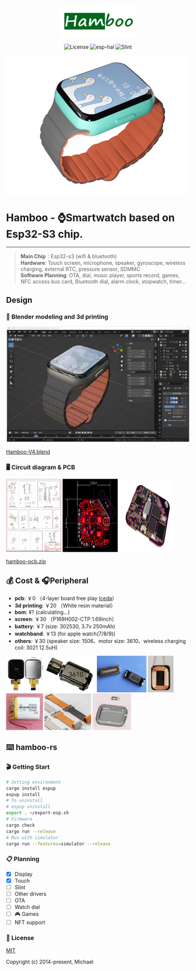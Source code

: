 <p align="center">
  <img width="210" height="90" src="docs/Hamboo.jpg">
</p>
<p align="center">
    <img alt="License" src="https://img.shields.io/badge/license-MIT-blue.svg"/>
    <img alt="esp-hal" src="https://img.shields.io/badge/esp_hal-0.17.0-green.svg"/>
    <img alt="Slint" src="https://img.shields.io/badge/slint-1.5.1-green.svg"/>
</p>

<img alt="Hamboo" src="docs/watch.jpg"/>

<br>

# Hamboo - ⌚Smartwatch based on Esp32-S3 chip.

---

> **Main Chip**：Esp32-s3 (wifi & bluetooth) <br>
> **Hardware**: Touch screen, microphone, speaker, gyroscope, wireless charging, external RTC, pressure sensor, SDMMC <br>
> **Software Planning**: OTA, dial, music player, sports record, games, NFC access bus card, Bluetooth dial, alarm clock, stopwatch, timer... <br>

## Design

### 📐 Blender modeling and 3d printing

![blender.jpg](docs%2Fblender.jpg)

[Hamboo-V4.blend](docs%2FHamboo-V4.blend)

### 🖥️ Circuit diagram & PCB

<div>
<img width="30%" height="200" src="docs/circuit-diagram.png"/>
<img width="30%" height="200" src="docs/PCB.png"/>
<img width="30%" height="200" src="docs/PCB3D.png"/>
</div>

[hamboo-pcb.zip](docs%2Fhamboo-pcb.zip)

## 💰 Cost & 🎧Peripheral

- **pcb**: ￥0 （4-layer board free play [lceda](https://lceda.cn/)）
- **3d printing**: ￥20 （White resin material）
- **bom**: ¥? (calculating...)
- **screen**: ￥30 （P169H002-CTP 1.69inch）
- **battery**: ￥7 (size: 302530, 3.7v 250mAh)
- **watchband**: ￥13 (for apple watch(7/8/9))
- **others**: ￥30 (speaker size: 1506、motor size: 3610、wireless charging coil: 3021 12.5uH)

<div>
    <img height="100" src="docs/screen.jpg"/>
    <img height="100" src="docs/motor.jpg"/>
    <img height="100" src="docs/speaker.jpg"/>
    <img height="100" src="docs/coil.png"/>
    <img height="100" src="docs/battery.jpg"/>
    <img height="100" src="docs/watchband.jpg"/>
    <img height="100" src="docs/3dmodel.jpg"/>
</div>

## ⌨️ hamboo-rs

### 🎬 Getting Start

```bash
# Setting environment
cargo install espup
espup install
# To uninstall
# espup uninstall
export . ~/export-esp.sh
# Firmware 
cargo check
cargo run --release
# Run with simulator
cargo run --features=simulator --release
```

### 📋 Planning

- [X] Display
- [X] Touch
- [ ] Slint
- [ ] Other drivers
- [ ] OTA
- [ ] Watch dial
- [ ] 🎮 Games
- [ ] NFT support

### 📄 License

[MIT](https://opensource.org/licenses/MIT)

Copyright (c) 2014-present, Michael